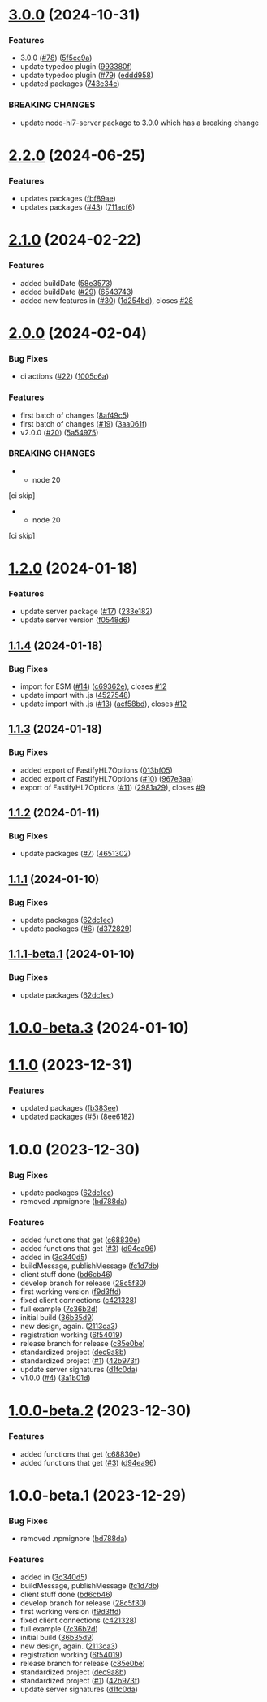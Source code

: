 # [3.0.0](https://github.com/Bugs5382/fastify-hl7/compare/v2.2.0...v3.0.0) (2024-10-31)


### Features

* 3.0.0 ([#78](https://github.com/Bugs5382/fastify-hl7/issues/78)) ([5f5cc9a](https://github.com/Bugs5382/fastify-hl7/commit/5f5cc9a3f58a3863866021406d09e31874e27568))
* update typedoc plugin ([993380f](https://github.com/Bugs5382/fastify-hl7/commit/993380f452955386fb0f6757fc9d3ca0ff359072))
* update typedoc plugin ([#79](https://github.com/Bugs5382/fastify-hl7/issues/79)) ([eddd958](https://github.com/Bugs5382/fastify-hl7/commit/eddd95890af424e9e143a0ddf83257b7c56ea42e))
* updated packages ([743e34c](https://github.com/Bugs5382/fastify-hl7/commit/743e34c40ce44ef1a04a48fb22c52f197a2a0497))


### BREAKING CHANGES

* update node-hl7-server package to 3.0.0 which has a breaking change

# [2.2.0](https://github.com/Bugs5382/fastify-hl7/compare/v2.1.0...v2.2.0) (2024-06-25)


### Features

* updates packages ([fbf89ae](https://github.com/Bugs5382/fastify-hl7/commit/fbf89aebc8586e17327141654f82d931919b1e9f))
* updates packages ([#43](https://github.com/Bugs5382/fastify-hl7/issues/43)) ([711acf6](https://github.com/Bugs5382/fastify-hl7/commit/711acf630c7bd163066ed4a8d875de803b85202d))

# [2.1.0](https://github.com/Bugs5382/fastify-hl7/compare/v2.0.0...v2.1.0) (2024-02-22)


### Features

* added buildDate ([58e3573](https://github.com/Bugs5382/fastify-hl7/commit/58e3573215fd4249625bb27fdf22ecac750cdc2f))
* added buildDate ([#29](https://github.com/Bugs5382/fastify-hl7/issues/29)) ([6543743](https://github.com/Bugs5382/fastify-hl7/commit/65437437eaca31ecd9796536e9fef1bad8219382))
* added new features in ([#30](https://github.com/Bugs5382/fastify-hl7/issues/30)) ([1d254bd](https://github.com/Bugs5382/fastify-hl7/commit/1d254bd5b41711836b856856fedcdc0ddbb56182)), closes [#28](https://github.com/Bugs5382/fastify-hl7/issues/28)

# [2.0.0](https://github.com/Bugs5382/fastify-hl7/compare/v1.2.0...v2.0.0) (2024-02-04)


### Bug Fixes

* ci actions ([#22](https://github.com/Bugs5382/fastify-hl7/issues/22)) ([1005c6a](https://github.com/Bugs5382/fastify-hl7/commit/1005c6ad83c5e7ca8e09d975b790f71f856447f1))


### Features

* first batch of changes ([8af49c5](https://github.com/Bugs5382/fastify-hl7/commit/8af49c5cd91436e56913e50cd9d618ed55027b30))
* first batch of changes ([#19](https://github.com/Bugs5382/fastify-hl7/issues/19)) ([3aa061f](https://github.com/Bugs5382/fastify-hl7/commit/3aa061ffd1cd42a798fa1e776b046e9eca31c339))
* v2.0.0 ([#20](https://github.com/Bugs5382/fastify-hl7/issues/20)) ([5a54975](https://github.com/Bugs5382/fastify-hl7/commit/5a54975738da4faf1c29e06b86b2106a6cce5b42))


### BREAKING CHANGES

* - node 20

[ci skip]
* - node 20

[ci skip]

# [1.2.0](https://github.com/Bugs5382/fastify-hl7/compare/v1.1.4...v1.2.0) (2024-01-18)


### Features

* update server package ([#17](https://github.com/Bugs5382/fastify-hl7/issues/17)) ([233e182](https://github.com/Bugs5382/fastify-hl7/commit/233e18230a831878f1518fd4d4d25f28589a9134))
* update server version ([f0548d6](https://github.com/Bugs5382/fastify-hl7/commit/f0548d63649546f3b67d4c3d9e9a993e2a4dbced))

## [1.1.4](https://github.com/Bugs5382/fastify-hl7/compare/v1.1.3...v1.1.4) (2024-01-18)


### Bug Fixes

* import for ESM ([#14](https://github.com/Bugs5382/fastify-hl7/issues/14)) ([c69362e](https://github.com/Bugs5382/fastify-hl7/commit/c69362ea7a0b70b274b8e5b4da7bc6235d368fb5)), closes [#12](https://github.com/Bugs5382/fastify-hl7/issues/12)
* update import with .js ([4527548](https://github.com/Bugs5382/fastify-hl7/commit/4527548796647c2af74116b8b18273d331bda92b))
* update import with .js ([#13](https://github.com/Bugs5382/fastify-hl7/issues/13)) ([acf58bd](https://github.com/Bugs5382/fastify-hl7/commit/acf58bd33c1e5d9ac26e54c7d923938699ffde10)), closes [#12](https://github.com/Bugs5382/fastify-hl7/issues/12)

## [1.1.3](https://github.com/Bugs5382/fastify-hl7/compare/v1.1.2...v1.1.3) (2024-01-18)


### Bug Fixes

* added export of FastifyHL7Options ([013bf05](https://github.com/Bugs5382/fastify-hl7/commit/013bf05417bb2cad5169f70d73fa324c0ecaae48))
* added export of FastifyHL7Options ([#10](https://github.com/Bugs5382/fastify-hl7/issues/10)) ([967e3aa](https://github.com/Bugs5382/fastify-hl7/commit/967e3aa25f4c3600467980bd4deaad2f2e591749))
* export of FastifyHL7Options ([#11](https://github.com/Bugs5382/fastify-hl7/issues/11)) ([2981a29](https://github.com/Bugs5382/fastify-hl7/commit/2981a293e080cdaa18ab4d9a6bd38eb6ca969aae)), closes [#9](https://github.com/Bugs5382/fastify-hl7/issues/9)

## [1.1.2](https://github.com/Bugs5382/fastify-hl7/compare/v1.1.1...v1.1.2) (2024-01-11)


### Bug Fixes

* update packages ([#7](https://github.com/Bugs5382/fastify-hl7/issues/7)) ([4651302](https://github.com/Bugs5382/fastify-hl7/commit/4651302ab7cefbe337d632d034da6b01f85959d8))

## [1.1.1](https://github.com/Bugs5382/fastify-hl7/compare/v1.1.0...v1.1.1) (2024-01-10)


### Bug Fixes

* update packages ([62dc1ec](https://github.com/Bugs5382/fastify-hl7/commit/62dc1ec5e1735c59f7417df7b102b17404d90030))
* update packages ([#6](https://github.com/Bugs5382/fastify-hl7/issues/6)) ([d372829](https://github.com/Bugs5382/fastify-hl7/commit/d372829f9b247583c88dd21cd3b77c2d0ee7ab57))

## [1.1.1-beta.1](https://github.com/Bugs5382/fastify-hl7/compare/v1.1.0...v1.1.1-beta.1) (2024-01-10)


### Bug Fixes

* update packages ([62dc1ec](https://github.com/Bugs5382/fastify-hl7/commit/62dc1ec5e1735c59f7417df7b102b17404d90030))

# [1.0.0-beta.3](https://github.com/Bugs5382/fastify-hl7/compare/v1.0.0-beta.2...v1.0.0-beta.3) (2024-01-10)
# [1.1.0](https://github.com/Bugs5382/fastify-hl7/compare/v1.0.0...v1.1.0) (2023-12-31)


### Features

* updated packages ([fb383ee](https://github.com/Bugs5382/fastify-hl7/commit/fb383eec94b7abc69063375e198af7dbf440a210))
* updated packages ([#5](https://github.com/Bugs5382/fastify-hl7/issues/5)) ([8ee6182](https://github.com/Bugs5382/fastify-hl7/commit/8ee61829f3a0ae08f01ed2aa889a977755b3dfb3))

# 1.0.0 (2023-12-30)


### Bug Fixes

* update packages ([62dc1ec](https://github.com/Bugs5382/fastify-hl7/commit/62dc1ec5e1735c59f7417df7b102b17404d90030))
* removed .npmignore ([bd788da](https://github.com/Bugs5382/fastify-hl7/commit/bd788dad661f7f4e271458d5b633280a9d561fef))


### Features

* added functions that get ([c68830e](https://github.com/Bugs5382/fastify-hl7/commit/c68830ed6397d1bb71ad6a7720e92eaafca8e2ce))
* added functions that get ([#3](https://github.com/Bugs5382/fastify-hl7/issues/3)) ([d94ea96](https://github.com/Bugs5382/fastify-hl7/commit/d94ea96c63726c8b6e79d52df1fb48414b1e1138))
* added in ([3c340d5](https://github.com/Bugs5382/fastify-hl7/commit/3c340d59ac2861bbf58c90acb28615914410b3ca))
* buildMessage, publishMessage ([fc1d7db](https://github.com/Bugs5382/fastify-hl7/commit/fc1d7db9968030247c518817ce5a6c8f231fa91d))
* client stuff done ([bd6cb46](https://github.com/Bugs5382/fastify-hl7/commit/bd6cb464ad45833b0c3df2623db22ff5737a36ba))
* develop branch for release ([28c5f30](https://github.com/Bugs5382/fastify-hl7/commit/28c5f30f01a88cbec9b04b37b1aadf7ed959a369))
* first working version ([f9d3ffd](https://github.com/Bugs5382/fastify-hl7/commit/f9d3ffd660c9802778adb9732d6e3587be109139))
* fixed client connections ([c421328](https://github.com/Bugs5382/fastify-hl7/commit/c4213281c43f8ee7655f4e6c88cf0d0ad15e8d3b))
* full example ([7c36b2d](https://github.com/Bugs5382/fastify-hl7/commit/7c36b2d02c65a05050ec44889f8745a2c61ede62))
* initial build ([36b35d9](https://github.com/Bugs5382/fastify-hl7/commit/36b35d904231507b6a6004bda4a5f07c2d224233))
* new design, again. ([2113ca3](https://github.com/Bugs5382/fastify-hl7/commit/2113ca3183d91a085791a067e2af6fc69d305aba))
* registration working ([6f54019](https://github.com/Bugs5382/fastify-hl7/commit/6f54019a66aa5c24ec1d7ce3130475ef6b602426))
* release branch for release ([c85e0be](https://github.com/Bugs5382/fastify-hl7/commit/c85e0bec4fbb6019d460e0b5743292e58097cb41))
* standardized project ([dec9a8b](https://github.com/Bugs5382/fastify-hl7/commit/dec9a8b35af1ab60bb44c709e02472911788e99f))
* standardized project ([#1](https://github.com/Bugs5382/fastify-hl7/issues/1)) ([42b973f](https://github.com/Bugs5382/fastify-hl7/commit/42b973f1680c5dcce0296cd7fb1a11b80dc9920c))
* update server signatures ([d1fc0da](https://github.com/Bugs5382/fastify-hl7/commit/d1fc0dad4c3ca5dbfa40b4850cd092f43a82e3d8))
* v1.0.0 ([#4](https://github.com/Bugs5382/fastify-hl7/issues/4)) ([3a1b01d](https://github.com/Bugs5382/fastify-hl7/commit/3a1b01d7e705d5645a4c9428a012e7930a1a92c5))

# [1.0.0-beta.2](https://github.com/Bugs5382/fastify-hl7/compare/v1.0.0-beta.1...v1.0.0-beta.2) (2023-12-30)


### Features

* added functions that get ([c68830e](https://github.com/Bugs5382/fastify-hl7/commit/c68830ed6397d1bb71ad6a7720e92eaafca8e2ce))
* added functions that get ([#3](https://github.com/Bugs5382/fastify-hl7/issues/3)) ([d94ea96](https://github.com/Bugs5382/fastify-hl7/commit/d94ea96c63726c8b6e79d52df1fb48414b1e1138))

# 1.0.0-beta.1 (2023-12-29)


### Bug Fixes

* removed .npmignore ([bd788da](https://github.com/Bugs5382/fastify-hl7/commit/bd788dad661f7f4e271458d5b633280a9d561fef))


### Features

* added in ([3c340d5](https://github.com/Bugs5382/fastify-hl7/commit/3c340d59ac2861bbf58c90acb28615914410b3ca))
* buildMessage, publishMessage ([fc1d7db](https://github.com/Bugs5382/fastify-hl7/commit/fc1d7db9968030247c518817ce5a6c8f231fa91d))
* client stuff done ([bd6cb46](https://github.com/Bugs5382/fastify-hl7/commit/bd6cb464ad45833b0c3df2623db22ff5737a36ba))
* develop branch for release ([28c5f30](https://github.com/Bugs5382/fastify-hl7/commit/28c5f30f01a88cbec9b04b37b1aadf7ed959a369))
* first working version ([f9d3ffd](https://github.com/Bugs5382/fastify-hl7/commit/f9d3ffd660c9802778adb9732d6e3587be109139))
* fixed client connections ([c421328](https://github.com/Bugs5382/fastify-hl7/commit/c4213281c43f8ee7655f4e6c88cf0d0ad15e8d3b))
* full example ([7c36b2d](https://github.com/Bugs5382/fastify-hl7/commit/7c36b2d02c65a05050ec44889f8745a2c61ede62))
* initial build ([36b35d9](https://github.com/Bugs5382/fastify-hl7/commit/36b35d904231507b6a6004bda4a5f07c2d224233))
* new design, again. ([2113ca3](https://github.com/Bugs5382/fastify-hl7/commit/2113ca3183d91a085791a067e2af6fc69d305aba))
* registration working ([6f54019](https://github.com/Bugs5382/fastify-hl7/commit/6f54019a66aa5c24ec1d7ce3130475ef6b602426))
* release branch for release ([c85e0be](https://github.com/Bugs5382/fastify-hl7/commit/c85e0bec4fbb6019d460e0b5743292e58097cb41))
* standardized project ([dec9a8b](https://github.com/Bugs5382/fastify-hl7/commit/dec9a8b35af1ab60bb44c709e02472911788e99f))
* standardized project ([#1](https://github.com/Bugs5382/fastify-hl7/issues/1)) ([42b973f](https://github.com/Bugs5382/fastify-hl7/commit/42b973f1680c5dcce0296cd7fb1a11b80dc9920c))
* update server signatures ([d1fc0da](https://github.com/Bugs5382/fastify-hl7/commit/d1fc0dad4c3ca5dbfa40b4850cd092f43a82e3d8))

